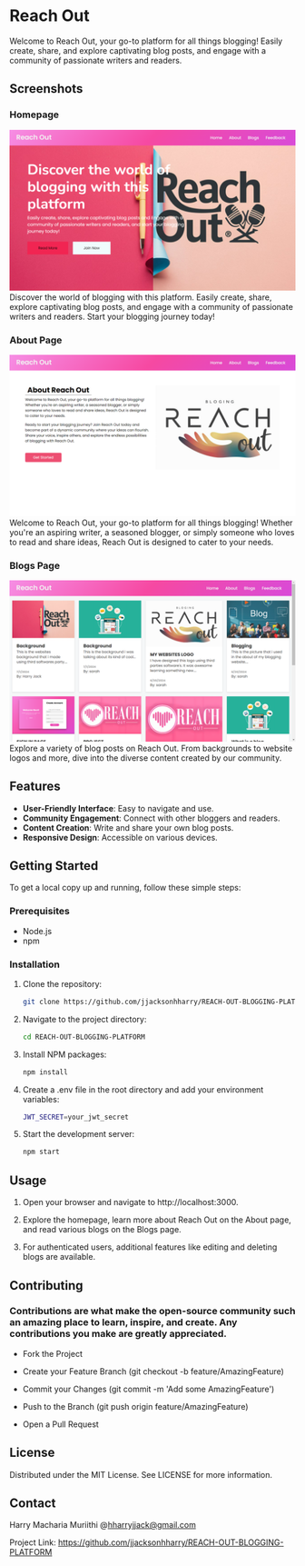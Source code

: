 # Reach Out

Welcome to Reach Out, your go-to platform for all things blogging! Easily create, share, and explore captivating blog posts, and engage with a community of passionate writers and readers.

## Screenshots

### Homepage
![Homepage](public\images\homepage.png)
Discover the world of blogging with this platform. Easily create, share, explore captivating blog posts, and engage with a community of passionate writers and readers. Start your blogging journey today!

### About Page
![About Page](public\images\about.png)
Welcome to Reach Out, your go-to platform for all things blogging! Whether you're an aspiring writer, a seasoned blogger, or simply someone who loves to read and share ideas, Reach Out is designed to cater to your needs.

### Blogs Page
![Blogs Page](public\images\blogs.png)
Explore a variety of blog posts on Reach Out. From backgrounds to website logos and more, dive into the diverse content created by our community.

## Features

- **User-Friendly Interface**: Easy to navigate and use.
- **Community Engagement**: Connect with other bloggers and readers.
- **Content Creation**: Write and share your own blog posts.
- **Responsive Design**: Accessible on various devices.

## Getting Started

To get a local copy up and running, follow these simple steps:

### Prerequisites

- Node.js
- npm

### Installation

1. Clone the repository:
   ```sh
   git clone https://github.com/jjacksonhharry/REACH-OUT-BLOGGING-PLATFORM.git

2. Navigate to the project directory:
    ```sh
    cd REACH-OUT-BLOGGING-PLATFORM

3. Install NPM packages:
    ```sh
    npm install

4. Create a .env file in the root directory and add your environment variables:
    ```sh
    JWT_SECRET=your_jwt_secret

5. Start the development server:
    ```sh
    npm start

## Usage

1. Open your browser and navigate to http://localhost:3000.

2. Explore the homepage, learn more about Reach Out on the About page, and read various blogs on the Blogs page.

3. For authenticated users, additional features like editing and deleting blogs are available.

## Contributing

### Contributions are what make the open-source community such an amazing place to learn, inspire, and create. Any contributions you make are greatly appreciated.

- Fork the Project

- Create your Feature Branch (git checkout -b feature/AmazingFeature)

- Commit your Changes (git commit -m 'Add some AmazingFeature')

- Push to the Branch (git push origin feature/AmazingFeature)

- Open a Pull Request

## License

Distributed under the MIT License. See LICENSE for more information.

## Contact

Harry Macharia Muriithi @hharryjjack@gmail.com

Project Link: https://github.com/jjacksonhharry/REACH-OUT-BLOGGING-PLATFORM
